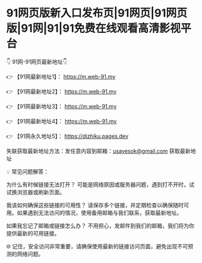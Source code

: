 # 91网页版新入口发布页|91网页|91网页版|91网|91|91免费在线观看高清影视平台

👇 91网-91网页最新地址👇

👉 【91网最新地址1】： https://m.web-91.my

👉 【91网最新地址2】： https://m.web-91.my

👉 【91网最新地址3】： https://m.web-91.my

👉 【91网最新地址4】： https://m.web-91.my

👉 【91网永久地址5】： https://dizhiku.pages.dev

失联获取最新地址方法：发任意内容到邮箱：usayesok@gmail.com 获取最新地址

💡 常见问题解答：

为什么有时候链接无法打开？
可能是网络原因或服务器问题，遇到打不开时，试试换浏览器或刷新页面。

我该如何确保这些链接的可用性？
请保存多个链接，并定期检查以确保随时可用。如果遇到无法访问的情况，使用备用邮箱与我们联系，获取最新地址。

如果我忘记了邮箱或链接怎么办？
不用担心，发邮件到我们的邮箱，我们将为你提供最新的可用链接。

🌐 记住，安全访问非常重要，请确保使用最新的链接访问页面，避免出现不可预测的网络问题。
